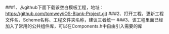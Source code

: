 ###1、从github下面下载该空白模板工程，地址：https://github.com/tomwey/iOS-Blank-Project.git
###2、打开工程，更新工程文件名、Scheme名称、工程文件夹名称，建议三者统一
###3、该工程里面已经加入了常用的公共组件库，可以在Components.h中自由引入需要的库